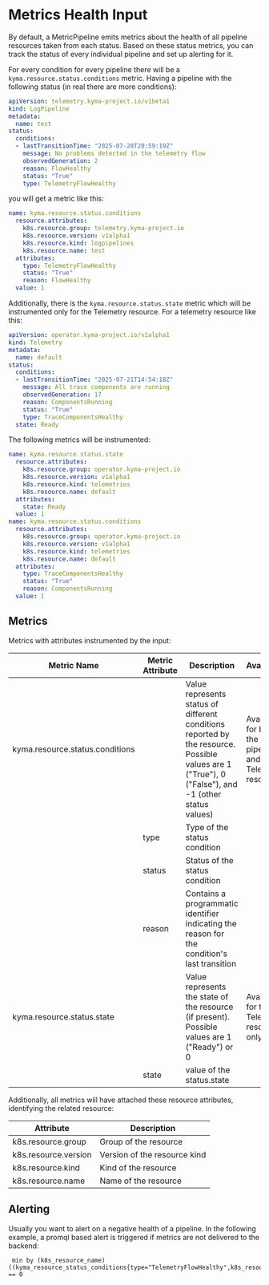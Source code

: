 # Metrics Health Input

By default, a MetricPipeline emits metrics about the health of all pipeline resources taken from each status. Based on these status metrics, you can track the status of every individual pipeline and set up alerting for it.

For every condition for every pipeline there will be a `kyma.resource.status.conditions` metric.
Having a pipeline with the following status (in real there are more conditions):

```yaml
apiVersion: telemetry.kyma-project.io/v1beta1
kind: LogPipeline
metadata:
  name: test
status:
  conditions:
  - lastTransitionTime: "2025-07-28T20:59:19Z"
    message: No problems detected in the telemetry flow
    observedGeneration: 2
    reason: FlowHealthy
    status: "True"
    type: TelemetryFlowHealthy
```

you will get a metric like this:

```yaml
name: kyma.resource.status.conditions
  resource.attributes:
    k8s.resource.group: telemetry.kyma-project.io
    k8s.resource.version: v1alpha1
    k8s.resource.kind: logpipelines
    k8s.resource.name: test
  attributes:
    type: TelemetryFlowHealthy
    status: "True"
    reason: FlowHealthy
  value: 1
```

Additionally, there is the `kyma.resource.status.state` metric which will be instrumented only for the Telemetry resource. For a telemetry resource like this:

```yaml
apiVersion: operator.kyma-project.io/v1alpha1
kind: Telemetry
metadata:
  name: default
status:
  conditions:
  - lastTransitionTime: "2025-07-21T14:54:18Z"
    message: All trace components are running
    observedGeneration: 17
    reason: ComponentsRunning
    status: "True"
    type: TraceComponentsHealthy
  state: Ready
```

The following metrics will be instrumented:

```yaml
name: kyma.resource.status.state
  resource.attributes:
    k8s.resource.group: operator.kyma-project.io
    k8s.resource.version: v1alpha1
    k8s.resource.kind: telemetries
    k8s.resource.name: default
  attributes:
    state: Ready
  value: 1
name: kyma.resource.status.conditions
  resource.attributes:
    k8s.resource.group: operator.kyma-project.io
    k8s.resource.version: v1alpha1
    k8s.resource.kind: telemetries
    k8s.resource.name: default
  attributes:
    type: TraceComponentsHealthy
    status: "True"
    reason: ComponentsRunning
  value: 1
```

## Metrics

Metrics with attributes instrumented by the input:

| Metric Name | Metric Attribute | Description | Availability |
|--|--|--|--|
| kyma.resource.status.conditions | | Value represents status of different conditions reported by the resource.  Possible values are 1 ("True"), 0 ("False"), and -1 (other status values) | Available for both, the pipelines and the Telemetry resource |
| | type   | Type of the status condition | |
| | status | Status of the status condition | |
| | reason | Contains a programmatic identifier indicating the reason for the condition's last transition | |
| kyma.resource.status.state | | Value represents the state of the resource (if present). Possible values are 1 ("Ready") or 0 | Available for the Telemetry resource only |
| | state   | value of the status.state | |

Additionally, all metrics will have attached these resource attributes, identifying the related resource:

| Attribute | Description |
|--|--|
| k8s.resource.group | Group of the resource |
| k8s.resource.version | Version of the resource kind |
| k8s.resource.kind | Kind of the resource |
| k8s.resource.name | Name of the resource |

## Alerting

Usually you want to alert on a negative health of a pipeline. In the following example, a promql based alert is triggered if metrics are not delivered to the backend:

```text
 min by (k8s_resource_name) ((kyma_resource_status_conditions{type="TelemetryFlowHealthy",k8s_resource_kind="metricpipelines"})) == 0
```
